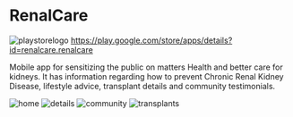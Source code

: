 # RenalCare

![playstorelogo](https://user-images.githubusercontent.com/53440762/77236522-5e702980-6bd0-11ea-979b-6ea7297ce631.png)
https://play.google.com/store/apps/details?id=renalcare.renalcare

Mobile app for sensitizing the public on matters Health and better care for kidneys. It has information regarding how to prevent Chronic Renal Kidney Disease, lifestyle advice, transplant details and community testimonials.

![home](https://user-images.githubusercontent.com/53440762/77236117-8e1d3280-6bcc-11ea-979f-35aed9b6d16f.png?raw=true "Home")
![details](https://user-images.githubusercontent.com/53440762/77236126-b147e200-6bcc-11ea-901d-dc19a92a4b12.png)
![community](https://user-images.githubusercontent.com/53440762/77236142-dd636300-6bcc-11ea-89e3-d3fa1fbccd4e.png)
![transplants](https://user-images.githubusercontent.com/53440762/77236165-ff5ce580-6bcc-11ea-81b0-30c182323f4d.png)


<!-- <p align="center">

    <img src="https://github.com/Abdi-Adan/RenalCare/tree/master/Assets/screenshots/home.png"  width="200"/>

    <img src="https://github.com/Abdi-Adan/RenalCare/tree/master/Assets/screenshots/detalis.png"  width="200"/>

    <img src="https://github.com/Abdi-Adan/RenalCare/tree/master/Assets/screenshots/community.png"  width="200"/>

    <img src="https://github.com/Abdi-Adan/RenalCare/tree/master/Assets/screenshots/transplants.png"  width="200"/>

</p> -->